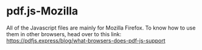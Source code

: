 # pdf.js-Mozilla

All of the Javascript files are mainly for Mozilla Firefox. To know how to use them in other browsers, head over to this link: https://pdfjs.express/blog/what-browsers-does-pdf-js-support 
